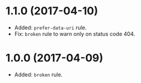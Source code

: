 # 1.1.0 (2017-04-10)

- Added: `prefer-data-uri` rule.
- Fix: `broken` rule to warn only on status code 404.

# 1.0.0 (2017-04-09)

- Added: `broken` rule.
